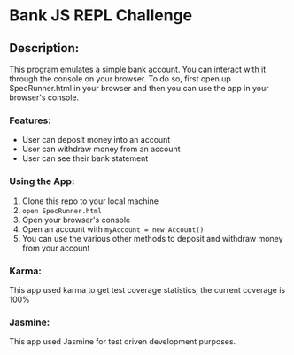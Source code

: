 # Bank JS REPL Challenge

## Description: 

This program emulates a simple bank account. You can interact with it through the console on your browser. To do so, first open up SpecRunner.html in your browser and then you can use the app in your browser's console.

### Features: 

* User can deposit money into an account 
* User can withdraw money from an account
* User can see their bank statement

### Using the App:

1. Clone this repo to your local machine
2. `open SpecRunner.html`
3. Open your browser's console
4. Open an account with `myAccount = new Account()`
5. You can use the various other methods to deposit and withdraw money from your account

### Karma:

This app used karma to get test coverage statistics, the current coverage is 100%

### Jasmine:

This app used Jasmine for test driven development purposes. 